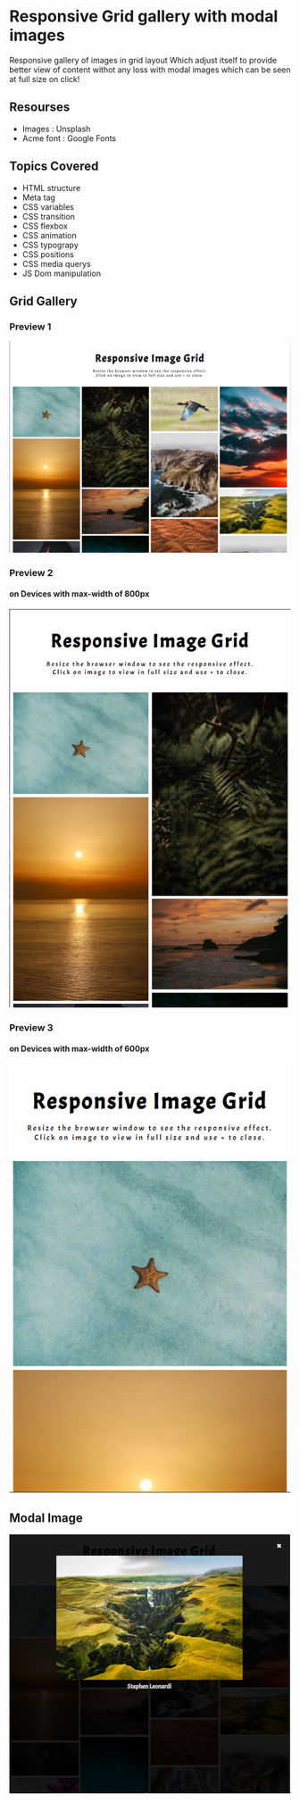 # Responsive Grid gallery with modal images
  Responsive gallery of images in grid layout Which adjust itself to provide
  better view of content withot any loss with modal images which can be seen 
  at full size on click!

## Resourses
*  Images : Unsplash
*  Acme font : Google  Fonts

## Topics Covered
* HTML structure
* Meta tag
* CSS variables
* CSS transition
* CSS flexbox
* CSS animation
* CSS typograpy
* CSS positions
* CSS media querys
* JS Dom manipulation

## Grid Gallery

### Preview 1

![preview 1](/images/preview-1.png)

### Preview 2 
#### on Devices with max-width of 800px

![preview 2](/images/preview-2.png)

### Preview 3
#### on Devices with max-width of 600px

![preview 3](/images/preview-3.png)

## Modal Image

![preview 4](/images/preview-4.png)